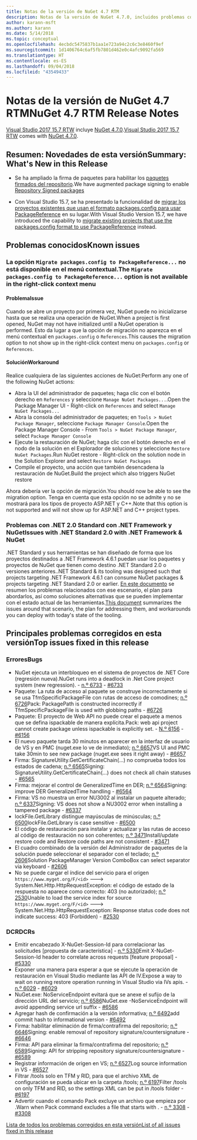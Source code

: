 ```yaml
---
title: Notas de la versión de NuGet 4.7 RTM
description: Notas de la versión de NuGet 4.7.0, incluidos problemas conocidos, correcciones de errores, características agregadas y DCR.
author: karann-msft
ms.author: karann
ms.date: 5/14/2018
ms.topic: conceptual
ms.openlocfilehash: 4ecbdc5475837b1aa1e723a94c2c6c3e8460f9ef
ms.sourcegitcommit: 1d1406764c6af5fb7801d462e0c4afc9092fa569
ms.translationtype: HT
ms.contentlocale: es-ES
ms.lasthandoff: 09/04/2018
ms.locfileid: "43549433"
---
```

# <a name="nuget-47-rtm-release-notes"></a><span data-ttu-id="6a340-103">Notas de la versión de NuGet 4.7 RTM</span><span class="sxs-lookup"><span data-stu-id="6a340-103">NuGet 4.7 RTM Release Notes</span></span>

<span data-ttu-id="6a340-104">[Visual Studio 2017 15.7 RTW](https://www.visualstudio.com/news/releasenotes/vs2017-relnotes) incluye [NuGet 4.7.0](https://dist.nuget.org/win-x86-commandline/v4.7.0/nuget.exe).</span><span class="sxs-lookup"><span data-stu-id="6a340-104">[Visual Studio 2017 15.7 RTW](https://www.visualstudio.com/news/releasenotes/vs2017-relnotes) comes with [NuGet 4.7.0](https://dist.nuget.org/win-x86-commandline/v4.7.0/nuget.exe).</span></span>

## <a name="summary-whats-new-in-this-release"></a><span data-ttu-id="6a340-105">Resumen: Novedades de esta versión</span><span class="sxs-lookup"><span data-stu-id="6a340-105">Summary: What's New in this Release</span></span>

* <span data-ttu-id="6a340-106">Se ha ampliado la firma de paquetes para habilitar los [paquetes firmados del repositorio](https://github.com/NuGet/Home/wiki/Repository-Signatures).</span><span class="sxs-lookup"><span data-stu-id="6a340-106">We have augmented package signing to enable [Repository Signed packages](https://github.com/NuGet/Home/wiki/Repository-Signatures)</span></span>

* <span data-ttu-id="6a340-107">Con Visual Studio 15.7, se ha presentado la funcionalidad de [migrar los proyectos existentes que usan el formato packages.config para usar PackageReference](https://docs.microsoft.com/en-us/nuget/reference/migrate-packages-config-to-package-reference) en su lugar.</span><span class="sxs-lookup"><span data-stu-id="6a340-107">With Visual Studio Version 15.7, we have introduced the capability to [migrate existing projects that use the packages.config format to use PackageReference](https://docs.microsoft.com/en-us/nuget/reference/migrate-packages-config-to-package-reference) instead.</span></span>

## <a name="known-issues"></a><span data-ttu-id="6a340-108">Problemas conocidos</span><span class="sxs-lookup"><span data-stu-id="6a340-108">Known issues</span></span>

### <a name="the-migrate-packagesconfig-to-packagereference-option-is-not-available-in-the-right-click-context-menu"></a><span data-ttu-id="6a340-109">La opción `Migrate packages.config to PackageReference...` no está disponible en el menú contextual.</span><span class="sxs-lookup"><span data-stu-id="6a340-109">The `Migrate packages.config to PackageReference...` option is not available in the right-click context menu</span></span>

#### <a name="issue"></a><span data-ttu-id="6a340-110">Problema</span><span class="sxs-lookup"><span data-stu-id="6a340-110">Issue</span></span>

<span data-ttu-id="6a340-111">Cuando se abre un proyecto por primera vez, NuGet puede no inicializarse hasta que se realiza una operación de NuGet.</span><span class="sxs-lookup"><span data-stu-id="6a340-111">When a project is first opened, NuGet may not have initialized until a NuGet operation is performed.</span></span> <span data-ttu-id="6a340-112">Esto da lugar a que la opción de migración no aparezca en el menú contextual en `packages.config` o `References`.</span><span class="sxs-lookup"><span data-stu-id="6a340-112">This causes the migration option to not show up in the right-click context menu on `packages.config` or `References`.</span></span>

#### <a name="workaround"></a><span data-ttu-id="6a340-113">Solución</span><span class="sxs-lookup"><span data-stu-id="6a340-113">Workaround</span></span>

<span data-ttu-id="6a340-114">Realice cualquiera de las siguientes acciones de NuGet:</span><span class="sxs-lookup"><span data-stu-id="6a340-114">Perform any one of the following NuGet actions:</span></span>
* <span data-ttu-id="6a340-115">Abra la UI del administrador de paquetes; haga clic con el botón derecho en `References` y seleccione `Manage NuGet Packages...`.</span><span class="sxs-lookup"><span data-stu-id="6a340-115">Open the Package Manager UI - Right-click on `References` and select `Manage NuGet Packages...`</span></span>
* <span data-ttu-id="6a340-116">Abra la consola del administrador de paquetes; en `Tools > NuGet Package Manager`, seleccione `Package Manager Console`.</span><span class="sxs-lookup"><span data-stu-id="6a340-116">Open the Package Manager Console - From `Tools > NuGet Package Manager`, select `Package Manager Console`</span></span>
* <span data-ttu-id="6a340-117">Ejecute la restauración de NuGet; haga clic con el botón derecho en el nodo de la solución en el Explorador de soluciones y seleccione `Restore NuGet Packages`.</span><span class="sxs-lookup"><span data-stu-id="6a340-117">Run NuGet restore - Right-click on the solution node in the Solution Explorer and select `Restore NuGet Packages`</span></span>
* <span data-ttu-id="6a340-118">Compile el proyecto, una acción que también desencadena la restauración de NuGet.</span><span class="sxs-lookup"><span data-stu-id="6a340-118">Build the project which also triggers NuGet restore</span></span>

<span data-ttu-id="6a340-119">Ahora debería ver la opción de migración.</span><span class="sxs-lookup"><span data-stu-id="6a340-119">You should now be able to see the migration option.</span></span> <span data-ttu-id="6a340-120">Tenga en cuenta que esta opción no se admite y no se mostrará para los tipos de proyecto ASP.NET y C++.</span><span class="sxs-lookup"><span data-stu-id="6a340-120">Note that this option is not supported and will not show up for ASP.NET and C++ project types.</span></span>

### <a name="issues-with-net-standard-20-with-net-framework--nuget"></a><span data-ttu-id="6a340-121">Problemas con .NET 2.0 Standard con .NET Framework y NuGet</span><span class="sxs-lookup"><span data-stu-id="6a340-121">Issues with .NET Standard 2.0 with .NET Framework & NuGet</span></span>

<span data-ttu-id="6a340-122">.NET Standard y sus herramientas se han diseñado de forma que los proyectos destinados a .NET Framework 4.6.1 puedan usar los paquetes y proyectos de NuGet que tienen como destino .NET Standard 2.0 o versiones anteriores.</span><span class="sxs-lookup"><span data-stu-id="6a340-122">.NET Standard & its tooling was designed such that projects targeting .NET Framework 4.6.1 can consume NuGet packages & projects targeting .NET Standard 2.0 or earlier.</span></span> <span data-ttu-id="6a340-123">[En este documento](https://github.com/dotnet/standard/issues/481) se resumen los problemas relacionados con ese escenario, el plan para abordarlos, así como soluciones alternativas que se pueden implementar con el estado actual de las herramientas.</span><span class="sxs-lookup"><span data-stu-id="6a340-123">[This document](https://github.com/dotnet/standard/issues/481) summarizes the issues around that scenario, the plan for addressing them, and workarounds you can deploy with today's state of the tooling.</span></span>

## <a name="top-issues-fixed-in-this-release"></a><span data-ttu-id="6a340-124">Principales problemas corregidos en esta versión</span><span class="sxs-lookup"><span data-stu-id="6a340-124">Top issues fixed in this release</span></span>

### <a name="bugs"></a><span data-ttu-id="6a340-125">Errores</span><span class="sxs-lookup"><span data-stu-id="6a340-125">Bugs</span></span>

* <span data-ttu-id="6a340-126">NuGet ejecuta un interbloqueo en el sistema de proyectos de .NET Core (regresión nueva).</span><span class="sxs-lookup"><span data-stu-id="6a340-126">NuGet runs into a deadlock in .Net Core project system (new regression).</span></span><span data-ttu-id="6a340-127"> - [n.º 6733](https://github.com/NuGet/Home/issues/6733)</span><span class="sxs-lookup"><span data-stu-id="6a340-127"> - [#6733](https://github.com/NuGet/Home/issues/6733)</span></span>
* <span data-ttu-id="6a340-128">Paquete: La ruta de acceso al paquete se construye incorrectamente si se usa TfmSpecificPackageFile con rutas de acceso de comodines; [n.º 6726](https://github.com/NuGet/Home/issues/6726)</span><span class="sxs-lookup"><span data-stu-id="6a340-128">Pack: PackagePath is constructed incorrectly if TfmSpecificPackageFile is used with globbing paths - [#6726](https://github.com/NuGet/Home/issues/6726)</span></span>
* <span data-ttu-id="6a340-129">Paquete: El proyecto de Web API no puede crear el paquete a menos que se defina ispackable de manera explícita.</span><span class="sxs-lookup"><span data-stu-id="6a340-129">Pack: web api project cannot create package unless ispackable is explicitly set.</span></span><span data-ttu-id="6a340-130"> - [N.º 6156](https://github.com/NuGet/Home/issues/6156)</span><span class="sxs-lookup"><span data-stu-id="6a340-130"> - [#6156](https://github.com/NuGet/Home/issues/6156)</span></span>
* <span data-ttu-id="6a340-131">El nuevo paquete tarda 30 minutos en aparecer en la interfaz de usuario de VS y en PMC (nuget.exe lo ve de inmediato); [n.º 6657](https://github.com/NuGet/Home/issues/6657)</span><span class="sxs-lookup"><span data-stu-id="6a340-131">VS UI and PMC take 30min to see new package (nuget.exe sees it right away) - [#6657](https://github.com/NuGet/Home/issues/6657)</span></span>
* <span data-ttu-id="6a340-132">Firma: SignatureUtility.GetCertificateChain(...) no comprueba todos los estados de cadena; [n.º 6565](https://github.com/NuGet/Home/issues/6565)</span><span class="sxs-lookup"><span data-stu-id="6a340-132">Signing:  SignatureUtility.GetCertificateChain(...) does not check all chain statuses - [#6565](https://github.com/NuGet/Home/issues/6565)</span></span>
* <span data-ttu-id="6a340-133">Firma: mejorar el control de GeneralizedTime en DER; [n.º 6564](https://github.com/NuGet/Home/issues/6564)</span><span class="sxs-lookup"><span data-stu-id="6a340-133">Signing:  improve DER GeneralizedTime handling - [#6564](https://github.com/NuGet/Home/issues/6564)</span></span>
* <span data-ttu-id="6a340-134">Firma: VS no muestra un error NU3002 al instalar un paquete alterado; [n.º 6337](https://github.com/NuGet/Home/issues/6337)</span><span class="sxs-lookup"><span data-stu-id="6a340-134">Signing: VS does not show a NU3002 error when installing a tampered package - [#6337](https://github.com/NuGet/Home/issues/6337)</span></span>
* <span data-ttu-id="6a340-135">lockFile.GetLibrary distingue mayúsculas de minúsculas; [n.º 6500](https://github.com/NuGet/Home/issues/6500)</span><span class="sxs-lookup"><span data-stu-id="6a340-135">lockFile.GetLibrary is case sensitive - [#6500](https://github.com/NuGet/Home/issues/6500)</span></span>
* <span data-ttu-id="6a340-136">El código de restauración para instalar y actualizar y las rutas de acceso al código de restauración no son coherentes; [n.º 3471](https://github.com/NuGet/Home/issues/3471)</span><span class="sxs-lookup"><span data-stu-id="6a340-136">Install/update restore code and Restore code paths are not consistent - [#3471](https://github.com/NuGet/Home/issues/3471)</span></span>
* <span data-ttu-id="6a340-137">El cuadro combinado de la versión del Administrador de paquetes de la solución puede seleccionar el separador con el teclado; [n.º 2606](https://github.com/NuGet/Home/issues/2606)</span><span class="sxs-lookup"><span data-stu-id="6a340-137">Solution PackageManager Version ComboBox can select separator via keyboard - [#2606](https://github.com/NuGet/Home/issues/2606)</span></span>
* <span data-ttu-id="6a340-138">No se puede cargar el índice del servicio para el origen `https://www.myget.org/F/<id>` ---> System.Net.Http.HttpRequestException: el código de estado de la respuesta no aparece como correcto: 403 (no autorizado); [n.º 2530](https://github.com/NuGet/Home/issues/2530)</span><span class="sxs-lookup"><span data-stu-id="6a340-138">Unable to load the service index for source `https://www.myget.org/F/<id>` ---> System.Net.Http.HttpRequestException: Response status code does not indicate success: 403 (Forbidden) - [#2530](https://github.com/NuGet/Home/issues/2530)</span></span>

### <a name="dcrs"></a><span data-ttu-id="6a340-139">DCR</span><span class="sxs-lookup"><span data-stu-id="6a340-139">DCRs</span></span>

* <span data-ttu-id="6a340-140">Emitir encabezado X-NuGet-Session-Id para correlacionar las solicitudes [propuesta de característica] - [n.º 5330](https://github.com/NuGet/Home/issues/5330)</span><span class="sxs-lookup"><span data-stu-id="6a340-140">Emit X-NuGet-Session-Id header to correlate across requests [feature proposal] - [#5330](https://github.com/NuGet/Home/issues/5330)</span></span>
* <span data-ttu-id="6a340-141">Exponer una manera para esperar a que se ejecute la operación de restauración en Visual Studio mediante las API de IV.</span><span class="sxs-lookup"><span data-stu-id="6a340-141">Expose a way to wait on running restore operation running in Visual Studio via IVs apis.</span></span><span data-ttu-id="6a340-142"> - [n.º 6029](https://github.com/NuGet/Home/issues/6029)</span><span class="sxs-lookup"><span data-stu-id="6a340-142"> - [#6029](https://github.com/NuGet/Home/issues/6029)</span></span>
* <span data-ttu-id="6a340-143">NuGet.exe: NoServiceEndpoint evitará que se anexe el sufijo de la dirección URL del servicio; [n.º 6586](https://github.com/NuGet/Home/issues/6586)</span><span class="sxs-lookup"><span data-stu-id="6a340-143">NuGet.exe -NoServiceEndpoint will avoid appending service url suffix - [#6586](https://github.com/NuGet/Home/issues/6586)</span></span>
* <span data-ttu-id="6a340-144">Agregar hash de confirmación a la versión informativa; [n.º 6492](https://github.com/NuGet/Home/issues/6492)</span><span class="sxs-lookup"><span data-stu-id="6a340-144">add commit hash to informational version - [#6492](https://github.com/NuGet/Home/issues/6492)</span></span>
* <span data-ttu-id="6a340-145">Firma: habilitar eliminación de firma/contrafirma del repositorio; [n.º 6646](https://github.com/NuGet/Home/issues/6646)</span><span class="sxs-lookup"><span data-stu-id="6a340-145">Signing:  enable removal of repository signature/countersignature - [#6646](https://github.com/NuGet/Home/issues/6646)</span></span>
* <span data-ttu-id="6a340-146">Firma: API para eliminar la firma/contrafirma del repositorio; [n.º 6589](https://github.com/NuGet/Home/issues/6589)</span><span class="sxs-lookup"><span data-stu-id="6a340-146">Signing:  API for stripping repository signature/countersignature - [#6589](https://github.com/NuGet/Home/issues/6589)</span></span>
* <span data-ttu-id="6a340-147">Registrar información de origen en VS; [n.º 6527](https://github.com/NuGet/Home/issues/6527)</span><span class="sxs-lookup"><span data-stu-id="6a340-147">Log source information in VS - [#6527](https://github.com/NuGet/Home/issues/6527)</span></span>
* <span data-ttu-id="6a340-148">Filtrar /tools solo en TFM y RID, para que el archivo XML de configuración se pueda ubicar en la carpeta /tools; [n.º 6197](https://github.com/NuGet/Home/issues/6197)</span><span class="sxs-lookup"><span data-stu-id="6a340-148">Filter /tools on only TFM and RID, so the settings XML can be put in /tools folder - [#6197](https://github.com/NuGet/Home/issues/6197)</span></span>
* <span data-ttu-id="6a340-149">Advertir cuando el comando Pack excluye un archivo que empieza por .</span><span class="sxs-lookup"><span data-stu-id="6a340-149">Warn when Pack command excludes a file that starts with .</span></span><span data-ttu-id="6a340-150">  - [n.º 3308](https://github.com/NuGet/Home/issues/3308)</span><span class="sxs-lookup"><span data-stu-id="6a340-150">  - [#3308](https://github.com/NuGet/Home/issues/3308)</span></span>

[<span data-ttu-id="6a340-151">Lista de todos los problemas corregidos en esta versión</span><span class="sxs-lookup"><span data-stu-id="6a340-151">List of all issues fixed in this release</span></span>](https://github.com/NuGet/Home/issues?q=is%3Aissue+is%3Aclosed+milestone%3A%224.7")
